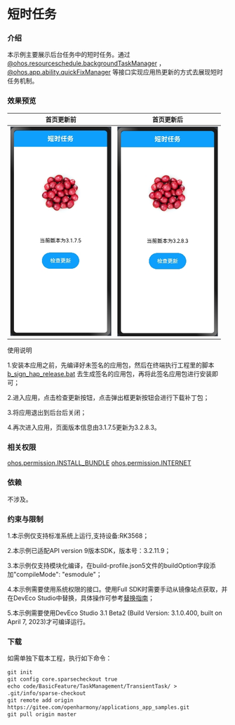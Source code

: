 # 短时任务

### 介绍

本示例主要展示后台任务中的短时任务。通过[@ohos.resourceschedule.backgroundTaskManager](https://gitee.com/openharmony/docs/blob/master/zh-cn/application-dev/reference/apis/js-apis-resourceschedule-backgroundTaskManager.md) ，[@ohos.app.ability.quickFixManager](https://gitee.com/openharmony/docs/blob/master/zh-cn/application-dev/reference/apis/js-apis-app-ability-quickFixManager.md) 等接口实现应用热更新的方式去展现短时任务机制。

### 效果预览

|首页更新前                                   |首页更新后                                |
|---------------------------------------|-------------------------------------|
|![image](screenshots/device/before.png) |![image](screenshots/device/after.png)|

使用说明

1.安装本应用之前，先编译好未签名的应用包，然后在终端执行工程里的脚本[b_sign_hap_release.bat](https://gitee.com/openharmony/applications_app_samples/blob/master/code/BasicFeature/TaskManagement/TransientTask/signature/material/b_sign_hap_release.bat) 去生成签名的应用包，再将此签名应用包进行安装即可；

2.进入应用，点击检查更新按钮，点击弹出框更新按钮会进行下载补丁包；

3.将应用退出到后台后关闭；

4.再次进入应用，页面版本信息由3.1.7.5更新为3.2.8.3。

### 相关权限

[ohos.permission.INSTALL_BUNDLE](https://gitee.com/openharmony/docs/blob/master/zh-cn/application-dev/security/permission-list.md)
[ohos.permission.INTERNET](https://gitee.com/openharmony/docs/blob/master/zh-cn/application-dev/security/permission-list.md)

### 依赖

不涉及。

### 约束与限制

1.本示例仅支持标准系统上运行,支持设备:RK3568；

2.本示例已适配API version 9版本SDK，版本号：3.2.11.9；

3.本示例仅支持模块化编译，在build-profile.json5文件的buildOption字段添加"compileMode": "esmodule"；

4.本示例需要使用系统权限的接口。使用Full SDK时需要手动从镜像站点获取，并在DevEco Studio中替换，具体操作可参考[替换指南](https://gitee.com/openharmony/docs/blob/master/zh-cn/application-dev/quick-start/full-sdk-switch-guide.md)；

5.本示例需要使用DevEco Studio 3.1 Beta2 (Build Version: 3.1.0.400, built on April 7, 2023)才可编译运行。

### 下载

如需单独下载本工程，执行如下命令：
```
git init
git config core.sparsecheckout true
echo code/BasicFeature/TaskManagement/TransientTask/ > .git/info/sparse-checkout
git remote add origin https://gitee.com/openharmony/applications_app_samples.git
git pull origin master

```